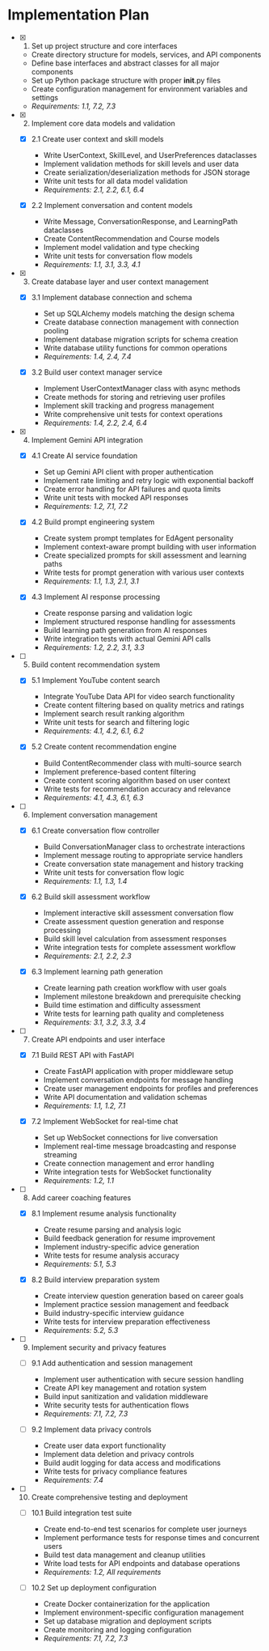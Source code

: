 # Implementation Plan

- [x] 1. Set up project structure and core interfaces
  - Create directory structure for models, services, and API components
  - Define base interfaces and abstract classes for all major components
  - Set up Python package structure with proper __init__.py files
  - Create configuration management for environment variables and settings
  - _Requirements: 1.1, 7.2, 7.3_

- [x] 2. Implement core data models and validation
  - [x] 2.1 Create user context and skill models
    - Write UserContext, SkillLevel, and UserPreferences dataclasses
    - Implement validation methods for skill levels and user data
    - Create serialization/deserialization methods for JSON storage
    - Write unit tests for all data model validation
    - _Requirements: 2.1, 2.2, 6.1, 6.4_

  - [x] 2.2 Implement conversation and content models
    - Write Message, ConversationResponse, and LearningPath dataclasses
    - Create ContentRecommendation and Course models
    - Implement model validation and type checking
    - Write unit tests for conversation flow models
    - _Requirements: 1.1, 3.1, 3.3, 4.1_

- [x] 3. Create database layer and user context management
  - [x] 3.1 Implement database connection and schema
    - Set up SQLAlchemy models matching the design schema
    - Create database connection management with connection pooling
    - Implement database migration scripts for schema creation
    - Write database utility functions for common operations
    - _Requirements: 1.4, 2.4, 7.4_

  - [x] 3.2 Build user context manager service
    - Implement UserContextManager class with async methods
    - Create methods for storing and retrieving user profiles
    - Implement skill tracking and progress management
    - Write comprehensive unit tests for context operations
    - _Requirements: 1.4, 2.2, 2.4, 6.4_

- [x] 4. Implement Gemini API integration
  - [x] 4.1 Create AI service foundation
    - Set up Gemini API client with proper authentication
    - Implement rate limiting and retry logic with exponential backoff
    - Create error handling for API failures and quota limits
    - Write unit tests with mocked API responses
    - _Requirements: 1.2, 7.1, 7.2_

  - [x] 4.2 Build prompt engineering system
    - Create system prompt templates for EdAgent personality
    - Implement context-aware prompt building with user information
    - Create specialized prompts for skill assessment and learning paths
    - Write tests for prompt generation with various user contexts
    - _Requirements: 1.1, 1.3, 2.1, 3.1_

  - [x] 4.3 Implement AI response processing
    - Create response parsing and validation logic
    - Implement structured response handling for assessments
    - Build learning path generation from AI responses
    - Write integration tests with actual Gemini API calls
    - _Requirements: 1.2, 2.2, 3.1, 3.3_

- [ ] 5. Build content recommendation system
  - [x] 5.1 Implement YouTube content search
    - Integrate YouTube Data API for video search functionality
    - Create content filtering based on quality metrics and ratings
    - Implement search result ranking algorithm
    - Write unit tests for search and filtering logic
    - _Requirements: 4.1, 4.2, 6.1, 6.2_

  - [x] 5.2 Create content recommendation engine
    - Build ContentRecommender class with multi-source search
    - Implement preference-based content filtering
    - Create content scoring algorithm based on user context
    - Write tests for recommendation accuracy and relevance
    - _Requirements: 4.1, 4.3, 6.1, 6.3_

- [ ] 6. Implement conversation management
  - [x] 6.1 Create conversation flow controller
    - Build ConversationManager class to orchestrate interactions
    - Implement message routing to appropriate service handlers
    - Create conversation state management and history tracking
    - Write unit tests for conversation flow logic
    - _Requirements: 1.1, 1.3, 1.4_

  - [x] 6.2 Build skill assessment workflow
    - Implement interactive skill assessment conversation flow
    - Create assessment question generation and response processing
    - Build skill level calculation from assessment responses
    - Write integration tests for complete assessment workflow
    - _Requirements: 2.1, 2.2, 2.3_

  - [x] 6.3 Implement learning path generation
    - Create learning path creation workflow with user goals
    - Implement milestone breakdown and prerequisite checking
    - Build time estimation and difficulty assessment
    - Write tests for learning path quality and completeness
    - _Requirements: 3.1, 3.2, 3.3, 3.4_

- [ ] 7. Create API endpoints and user interface
  - [x] 7.1 Build REST API with FastAPI
    - Create FastAPI application with proper middleware setup
    - Implement conversation endpoints for message handling
    - Create user management endpoints for profiles and preferences
    - Write API documentation and validation schemas
    - _Requirements: 1.1, 1.2, 7.1_

  - [x] 7.2 Implement WebSocket for real-time chat
    - Set up WebSocket connections for live conversation
    - Implement real-time message broadcasting and response streaming
    - Create connection management and error handling
    - Write integration tests for WebSocket functionality
    - _Requirements: 1.2, 1.1_

- [ ] 8. Add career coaching features
  - [x] 8.1 Implement resume analysis functionality
    - Create resume parsing and analysis logic
    - Build feedback generation for resume improvement
    - Implement industry-specific advice generation
    - Write tests for resume analysis accuracy
    - _Requirements: 5.1, 5.3_

  - [x] 8.2 Build interview preparation system
    - Create interview question generation based on career goals
    - Implement practice session management and feedback
    - Build industry-specific interview guidance
    - Write tests for interview preparation effectiveness
    - _Requirements: 5.2, 5.3_

- [ ] 9. Implement security and privacy features
  - [ ] 9.1 Add authentication and session management
    - Implement user authentication with secure session handling
    - Create API key management and rotation system
    - Build input sanitization and validation middleware
    - Write security tests for authentication flows
    - _Requirements: 7.1, 7.2, 7.3_

  - [ ] 9.2 Implement data privacy controls
    - Create user data export functionality
    - Implement data deletion and privacy controls
    - Build audit logging for data access and modifications
    - Write tests for privacy compliance features
    - _Requirements: 7.4_

- [ ] 10. Create comprehensive testing and deployment
  - [ ] 10.1 Build integration test suite
    - Create end-to-end test scenarios for complete user journeys
    - Implement performance tests for response times and concurrent users
    - Build test data management and cleanup utilities
    - Write load tests for API endpoints and database operations
    - _Requirements: 1.2, All requirements_

  - [ ] 10.2 Set up deployment configuration
    - Create Docker containerization for the application
    - Implement environment-specific configuration management
    - Set up database migration and deployment scripts
    - Create monitoring and logging configuration
    - _Requirements: 7.1, 7.2, 7.3_